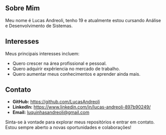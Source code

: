 ## Sobre Mim

Meu nome é Lucas Andreoli, tenho 19 e atualmente estou cursando Análise e Desenvolvimento de Sistemas.

## Interesses

Meus principais interesses incluem:

- Quero crescer na área profissional e pessoal.
- Quero adquirir expêriencia no mercado de trabalho.
- Quero aumentar meus conhecimentos e aprender ainda mais.

## Contato

- **GitHub:** https://github.com/LucasAndreoIi
- **LinkedIn:** https://www.linkedin.com/in/lucas-andreoli-897b90249/
- **Email:** luquinhasandreoli@gmail.com

Sinta-se à vontade para explorar meus repositórios e entrar em contato. Estou sempre aberto a novas oportunidades e colaborações!
